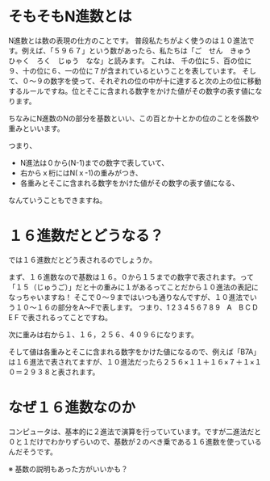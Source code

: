 # そもそもN進数とは
 
 N進数とは数の表現の仕方のことです。
 普段私たちがよく使うのは１０進法です。例えば、「５９６７」という数があったら、私たちは「ご　せん　きゅう　ひゃく　ろく　じゅう　なな」と読みます。
 これは、
 千の位に５、百の位に９、十の位に６、一の位に７が含まれているということを表しています。
 そして、０～９の数字を使って、それぞれの位の中が十に達すると次の上の位に移動するルールですね。位とそこに含まれる数字をかけた値がその数字の表す値になります。
 
 ちなみにN進数のNの部分を基数といい、この百とか十とかの位のことを係数や重みといいます。
 
 つまり、
 * N進法は０から(N-1)までの数字で表していて、
 * 右からｘ桁にはN(ｘ-1)の重みがつき、
 * 各重みとそこに含まれる数字をかけた値がその数字の表す値になる、
 
 なんていうこともできますね。

 # １６進数だとどうなる？

では１６進数だとどう表されるのでしょうか。

まず、１６進数なので基数は１６。０から１５までの数字で表されます。って「１５（じゅうご）」だと十の重みに１があるってことだから１０進法の表記になっちゃいますね！
そこで０～９まではいつも通りなんですが、１０進法でいう１０～１６の部分をA～Fで表します。
つまり、1  2  3  4  5  6  7  8  9　A　B  C  D  E  F で表されるってことですね。 

次に重みは右から１、１６，２５６、４０９６になります。

そして値は各重みとそこに含まれる数字をかけた値になるので、例えば「B7A」は１６進法で表されてますが、１０進法だったら２５６×１１＋１６×７＋１×１０＝２９３８と表されます。

# なぜ１６進数なのか

コンピュータは、基本的に２進法で演算を行っていています。ですが二進法だと０と１だけでわかりずらいので、基数が２のべき乗である１６進数を使っているんだそうです。

※ 基数の説明もあった方がいいかも？
